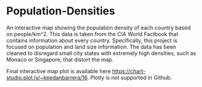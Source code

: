 # Population-Densities

An interactive map showing the population density of each country based on people/km^2.  This data is taken from the CIA World Factbook that contains information about every country.  Specifically, this project is focused on population and land size information.  The data has been cleaned to disregard small city states with extremely high densities, such as Monaco or Singapore, that distort the map.  

Final interactive map plot is available here https://chart-studio.plot.ly/~keedanbarrera/16.  Plotly is not supported in Github.  
